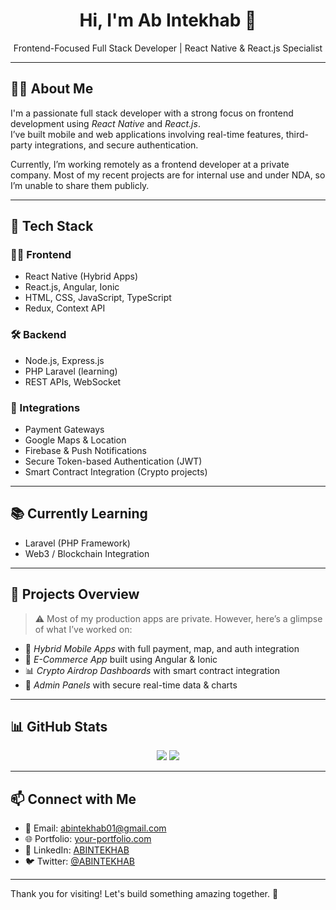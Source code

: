 <h1 align="center">Hi, I'm Ab Intekhab 👋</h1>
<p align="center">
  Frontend-Focused Full Stack Developer | React Native & React.js Specialist
</p>

---

## 👨‍💻 About Me

I'm a passionate full stack developer with a strong focus on frontend development using *React Native* and *React.js*.  
I’ve built mobile and web applications involving real-time features, third-party integrations, and secure authentication.

Currently, I’m working remotely as a frontend developer at a private company. Most of my recent projects are for internal use and under NDA, so I’m unable to share them publicly.

---

## 🧰 Tech Stack

### 👨‍💻 Frontend
- React Native (Hybrid Apps)
- React.js, Angular, Ionic
- HTML, CSS, JavaScript, TypeScript
- Redux, Context API

### 🛠 Backend
- Node.js, Express.js
- PHP Laravel (learning)
- REST APIs, WebSocket

### 🔌 Integrations
- Payment Gateways
- Google Maps & Location
- Firebase & Push Notifications
- Secure Token-based Authentication (JWT)
- Smart Contract Integration (Crypto projects)


---

## 📚 Currently Learning

- Laravel (PHP Framework)
- Web3 / Blockchain Integration

---

## 🚀 Projects Overview

> ⚠ Most of my production apps are private. However, here’s a glimpse of what I’ve worked on:

- 🚀 *Hybrid Mobile Apps* with full payment, map, and auth integration  
- 🛒 *E-Commerce App* built using Angular & Ionic  
- 📊 *Crypto Airdrop Dashboards* with smart contract integration  
- 🔐 *Admin Panels* with secure real-time data & charts


---

## 📊 GitHub Stats

<p align="center">
  <img src="https://github-readme-stats.vercel.app/api?username=ABINTEKHAB&show_icons=true&theme=radical" />
  <img src="https://github-readme-streak-stats.herokuapp.com/?user=ABINTEKHAB&theme=radical" />
</p>



---


## 📫 Connect with Me

- 📧 Email: abintekhab01@gmail.com
- 🌐 Portfolio: [your-portfolio.com](https://abintekhab.netlify.app)
- 💼 LinkedIn: [ABINTEKHAB](https://linkedin.com/in/ABINTEKHAB)
- 🐦 Twitter: [@ABINTEKHAB](https://twitter.com/ABINTEKHAB)

---

Thank you for visiting! Let's build something amazing together. 🚀




